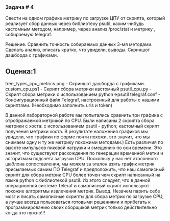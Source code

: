 ### Задача # 4 ###

Свести на одном графике метрику по загрузке ЦПУ от скрипта, который реализует сбор данных через библиотеку psutil, каким-нибудь кастомным методом, например, через  анализ /proc/stat и метрику , собираемую telegraf.

Решение. Сравнить точность собираемых данных 3-мя методами. Сделать анализ, описать кратко, что увидели, выводы. Скриншот дашборда с графиками.

Оценка:1
-------------------------

tree_types_cpu_metrics.png - Скриншот дашборда с графиками.
custom_cpu.ps1 - Скрипт сбора метрики кастомный
psutil_cpu.py - Скрипт сбора метрики с использованием python->psutil
telegraf.conf - Конфигурационный файл Telegraf, настроенный для работы с нашими скриптами. (Необходимо заполнить urls и token)

В данной лабораторной работе мы попытались сравнить три графика с отрображаемой метрикой по CPU. Были написаны 2 скрипта сбора метрики с хоста: 
с использованием psutil - python; кастомный скрипт получения метрики хоста. В результате наложения графиков мы увидели, что графики по форме почти похожи,
это значит, что мы снимаем одну и ту же метрику похожими методами.) Есть различия по высоте импульсов пиковой нагрузки и смещению по оси времени. Это 
значит, что существуют расхождения по генерации временной метки и алгоритмам подсчета загрузки CPU. Поскольку у нас нет эталонного шаблона сопоставления, мы можем
за эталон взять график метрик присылаемых самим ПО Telegraf и предположить, что наш самописный скрипт для сбора метрик CPU более точен чем скрипт 
написанный на языке python с библиотекой psutil. Из этого следует, что в данной операционной системе Teleraf и самописный скрипт используют похожие алгоритмы 
извлечения метрик.
Вывод. Незачем парить себе мозг и писать самописные скрипты для сбора метрик по загрузке CPU, а лучше всегда пользоваться готовыми решениями и прибегать
к программированию своих сборщиков метрик только действительно когда это нужно!!!

